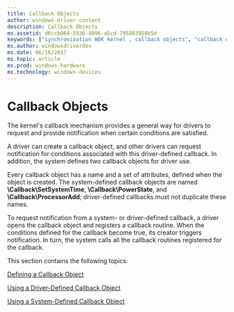 ```yaml
---
title: Callback Objects
author: windows-driver-content
description: Callback Objects
ms.assetid: d6ccb064-5936-4996-a5cd-795803958b5d
keywords: ["synchronization WDK kernel , callback objects", "callback objects WDK kernel", "objects WDK callback objects", "kernel callback mechanism WDK"]
ms.author: windowsdriverdev
ms.date: 06/16/2017
ms.topic: article
ms.prod: windows-hardware
ms.technology: windows-devices
---
```


# Callback Objects





The kernel's callback mechanism provides a general way for drivers to request and provide notification when certain conditions are satisfied.

A driver can create a callback object, and other drivers can request notification for conditions associated with this driver-defined callback. In addition, the system defines two callback objects for driver use.

Every callback object has a name and a set of attributes, defined when the object is created. The system-defined callback objects are named **\\Callback\\SetSystemTime**, **\\Callback\\PowerState**, and **\\Callback\\ProcessorAdd**; driver-defined callbacks must not duplicate these names.

To request notification from a system- or driver-defined callback, a driver opens the callback object and registers a callback routine. When the conditions defined for the callback become true, its creator triggers notification. In turn, the system calls all the callback routines registered for the callback.

This section contains the following topics:

[Defining a Callback Object](defining-a-callback-object.md)

[Using a Driver-Defined Callback Object](using-a-driver-defined-callback-object.md)

[Using a System-Defined Callback Object](using-a-system-defined-callback-object.md)

 

 




